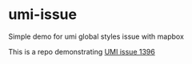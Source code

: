 # umi-issue
Simple demo for umi global styles issue with mapbox

This is a repo demonstrating [UMI issue 1396](https://github.com/umijs/umi/issues/1396)
